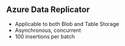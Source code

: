 ## Azure Data Replicator

* Applicable to both Blob and Table Storage
* Asynchronous, concurrent
* 100 insertions per batch
